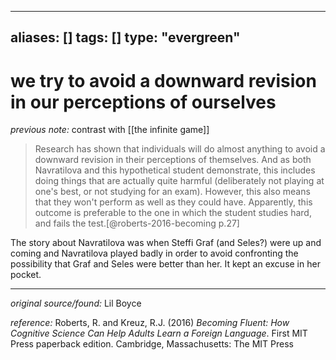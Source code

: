 
---
aliases: []
tags: []
type: "evergreen"
---

# we try to avoid a downward revision in our perceptions of ourselves

_previous note:_ contrast with [[the infinite game]]

> Research has shown that individuals will do almost anything to avoid a downward revision in their perceptions of themselves. And as both Navratilova and this hypothetical student demonstrate, this includes doing things that are actually quite harmful (deliberately not playing at one's best, or not studying for an exam). However, this also means that they won't perform as well as they could have. Apparently, this outcome is preferable to the one in which the student studies hard, and fails the test.[@roberts-2016-becoming p.27]

The story about Navratilova was when Steffi Graf (and Seles?) were up and coming and Navratilova played badly in order to avoid confronting the possibility that Graf and Seles were better than her. It kept an excuse in her pocket. 

---

_original source/found:_ Lil Boyce

_reference:_ Roberts, R. and Kreuz, R.J. (2016) _Becoming Fluent: How Cognitive Science Can Help Adults Learn a Foreign Language_. First MIT Press paperback edition. Cambridge, Massachusetts: The MIT Press



